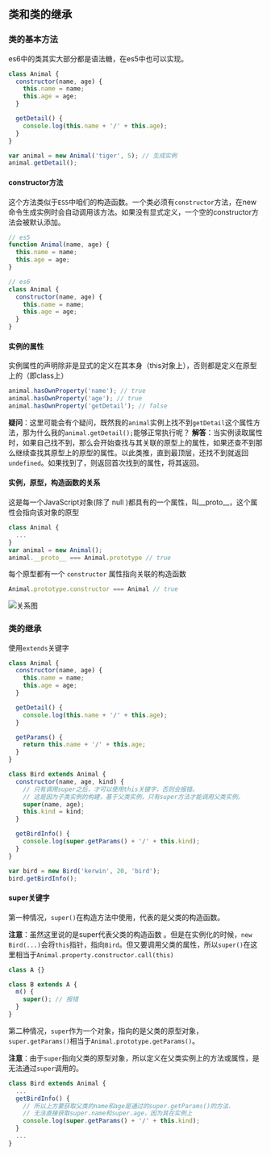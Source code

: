 ## 类和类的继承

### 类的基本方法
es6中的类其实大部分都是语法糖，在es5中也可以实现。
```js
class Animal {
  constructor(name, age) {
    this.name = name;
    this.age = age;
  }

  getDetail() {
    console.log(this.name + '/' + this.age);
  }
}

var animal = new Animal('tiger', 5); // 生成实例
animal.getDetail();
```

#### constructor方法
这个方法类似于`ES5`中咱们的构造函数。一个类必须有`constructor`方法，在new命令生成实例时会自动调用该方法。如果没有显式定义，一个空的constructor方法会被默认添加。
```js
// es5
function Animal(name, age) {
  this.name = name;
  this.age = age;
}

// es6
class Animal {
  constructor(name, age) {
    this.name = name;
    this.age = age;
  }
}
```

#### 实例的属性
实例属性的声明除非是显式的定义在其本身（this对象上），否则都是定义在原型上的（即class上）
```js
animal.hasOwnProperty('name'); // true
animal.hasOwnProperty('age'); // true
animal.hasOwnProperty('getDetail'); // false
```
**疑问**：这里可能会有个疑问，既然我的`animal`实例上找不到`getDetail`这个属性方法，那为什么我的`animal.getDetail();`能够正常执行呢？
**解答**：当实例读取属性时，如果自己找不到，那么会开始查找与其关联的原型上的属性，如果还查不到那么继续查找其原型上的原型的属性。以此类推，直到最顶层，还找不到就返回`undefined`。如果找到了，则返回首次找到的属性，将其返回。

#### 实例，原型，构造函数的关系
这是每一个JavaScript对象(除了 null )都具有的一个属性，叫__proto__，这个属性会指向该对象的原型
```js
class Animal {
  ...
}
var animal = new Animal();
animal.__proto__ === Animal.prototype // true
```

每个原型都有一个 `constructor` 属性指向关联的构造函数
```js
Animal.prototype.constructor === Animal // true
```
![关系图](https://raw.githubusercontent.com/kerwin-ly/Blog/master/assets/imgs/prototype.png)

### 类的继承
使用`extends`关键字
```js
class Animal {
  constructor(name, age) {
    this.name = name;
    this.age = age;
  }

  getDetail() {
    console.log(this.name + '/' + this.age);
  }

  getParams() {
    return this.name + '/' + this.age;
  }
}

class Bird extends Animal {
  constructor(name, age, kind) {
    // 只有调用super之后，才可以使用this关键字，否则会报错。
    // 这是因为子类实例的构建，基于父类实例，只有super方法才能调用父类实例。
    super(name, age);
    this.kind = kind;
  }

  getBirdInfo() {
    console.log(super.getParams() + '/' + this.kind);
  }
}

var bird = new Bird('kerwin', 20, 'bird');
bird.getBirdInfo();
```

#### super关键字
第一种情况，`super()`在构造方法中使用，代表的是父类的构造函数。

**注意**：虽然这里说的是super代表父类的构造函数 。但是在实例化的时候，`new Bird(...)`会将`this`指针，指向`Bird`。但又要调用父类的属性，所以`super()`在这里相当于`Animal.property.constructor.call(this)`
```js
class A {}

class B extends A {
  m() {
    super(); // 报错
  }
}
```

第二种情况，`super`作为一个对象，指向的是父类的原型对象，`super.getParams()`相当于`Animal.prototype.getParams()`。

**注意**：由于`super`指向父类的原型对象，所以定义在父类实例上的方法或属性，是无法通过`super`调用的。
```js
class Bird extends Animal {
  ...
  getBirdInfo() {
    // 所以上方要获取父类的name和age是通过的super.getParams()的方法.
    // 无法直接获取super.name和super.age，因为其在实例上
    console.log(super.getParams() + '/' + this.kind);
  }
  ...
}

```
